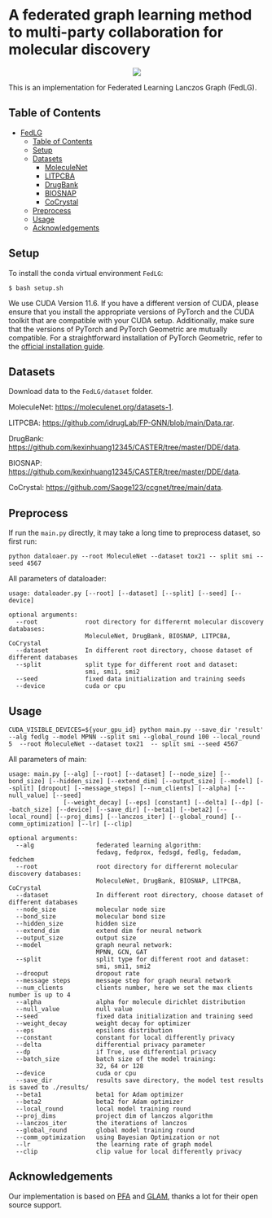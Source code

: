 # A federated graph learning method to multi-party collaboration for molecular discovery
<p align="center">
  <img src="img/Fig. 1.png" /> 
</p>
This is an implementation for Federated Learning Lanczos Graph (FedLG).



## Table of Contents

- [FedLG](#fedlg)
  - [Table of Contents](#table-of-contents)
  - [Setup](#setup)
  - [Datasets](#datasets)
    - [MoleculeNet](#moleculenet)
    - [LITPCBA](#litpcba)
    - [DrugBank](#drugbank)
    - [BIOSNAP](#biosnap)
    - [CoCrystal](#cocrystal)
  - [Preprocess](#preprocess)
  - [Usage](#usage)
  - [Acknowledgements](#acknowledgements)


## Setup

To install the conda virtual environment `FedLG`:
```shell script
$ bash setup.sh
```
We use CUDA Version 11.6. If you have a different version of CUDA, please ensure that you install the appropriate versions of PyTorch and the CUDA toolkit that are compatible with your CUDA setup. Additionally, make sure that the versions of PyTorch and PyTorch Geometric are mutually compatible. For a straightforward installation of PyTorch Geometric, refer to the [official installation guide](https://pytorch-geometric.readthedocs.io/en/latest/notes/installation.html#).

## Datasets
Download data to the `FedLG/dataset` folder.

MoleculeNet: https://moleculenet.org/datasets-1.

LITPCBA: https://github.com/idrugLab/FP-GNN/blob/main/Data.rar.

DrugBank: https://github.com/kexinhuang12345/CASTER/tree/master/DDE/data.

BIOSNAP: https://github.com/kexinhuang12345/CASTER/tree/master/DDE/data.

CoCrystal: https://github.com/Saoge123/ccgnet/tree/main/data.

## Preprocess
If run the `main.py` directly, it may take a long time to preprocess dataset, so first run:
```shell script
python dataloaer.py --root MoleculeNet --dataset tox21 -- split smi --seed 4567
```
All parameters of dataloader:
```
usage: dataloader.py [--root] [--dataset] [--split] [--seed] [--device]

optional arguments:
  --root             root directory for differernt molecular discovery databases: 
                     MoleculeNet, DrugBank, BIOSNAP, LITPCBA, CoCrystal
  --dataset          In different root directory, choose dataset of different databases
  --split            split type for different root and dataset:
                     smi, smi1, smi2
  --seed             fixed data initialization and training seeds
  --device           cuda or cpu
```

## Usage
```shell script
CUDA_VISIBLE_DEVICES=${your_gpu_id} python main.py --save_dir 'result' --alg fedlg --model MPNN --split smi --global_round 100 --local_round 5  --root MoleculeNet --dataset tox21  -- split smi --seed 4567 
```
All parameters of main:
```
usage: main.py [--alg] [--root] [--dataset] [--node_size] [--bond_size] [--hidden_size] [--extend_dim] [--output_size] [--model] [--split] [dropout] [--message_steps] [--num_clients] [--alpha] [--null_value] [--seed] 
               [--weight_decay] [--eps] [constant] [--delta] [--dp] [--batch_size] [--device] [--save_dir] [--beta1] [--beta2] [--local_round] [--proj_dims] [--lanczos_iter] [--global_round] [--comm_optimization] [--lr] [--clip]

optional arguments:
  --alg                 federated learning algorithm:
                        fedavg, fedprox, fedsgd, fedlg, fedadam, fedchem
  --root                root directory for differernt molecular discovery databases: 
                        MoleculeNet, DrugBank, BIOSNAP, LITPCBA, CoCrystal
  --dataset             In different root directory, choose dataset of different databases
  --node_size           molecular node size
  --bond_size           molecular bond size
  --hidden_size         hidden size
  --extend_dim          extend dim for neural network
  --output_size         output size
  --model               graph neural network:
                        MPNN, GCN, GAT
  --split               split type for different root and dataset:
                        smi, smi1, smi2
  --drooput             dropout rate
  --message steps       message step for graph neural network
  --num_clients         clients number, here we set the max clients number is up to 4
  --alpha               alpha for molecule dirichlet distribution
  --null_value          null value         
  --seed                fixed data initialization and training seed
  --weight_decay        weight decay for optimizer
  --eps                 epsilons distribution
  --constant            constant for local differently privacy
  --delta               differential privacy parameter
  --dp                  if True, use differential privacy
  --batch_size          batch size of the model training:
                        32, 64 or 128  
  --device              cuda or cpu
  --save_dir            results save directory, the model test results is saved to ./results/
  --beta1               beta1 for Adam optimizer
  --beta2               beta2 for Adam optimizer
  --local_round         local model training round
  --proj_dims           project dim of lanczos algorithm
  --lanczos_iter        the iterations of lanczos
  --global_round        global model training round
  --comm_optimization   using Bayesian Optimization or not
  --lr                  the learning rate of graph model
  --clip                clip value for local differently privacy
```

## Acknowledgements
Our implementation is based on [PFA](https://github.com/Turningl/PFA_pytorch) and [GLAM](https://github.com/yvquanli/GLAM), thanks a lot for their open source support.
